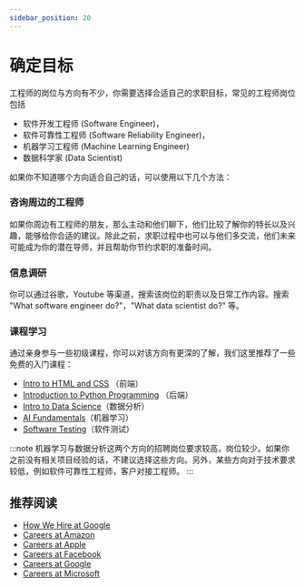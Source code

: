 ```yaml
---
sidebar_position: 20
---
```


# 确定目标

工程师的岗位与方向有不少，你需要选择合适自己的求职目标，常见的工程师岗位包括
- 软件开发工程师 (Software Engineer)，
- 软件可靠性工程师 (Software Reliability Engineer)，
- 机器学习工程师 (Machine Learning Engineer)
- 数据科学家 (Data Scientist)

如果你不知道哪个方向适合自己的话，可以使用以下几个方法：

### 咨询周边的工程师
如果你周边有工程师的朋友，那么主动和他们聊下，他们比较了解你的特长以及兴趣，能够给你合适的建议。除此之前，求职过程中也可以与他们多交流，他们未来可能成为你的潜在导师，并且帮助你节约求职的准备时间。

### 信息调研
你可以通过谷歌，Youtube 等渠道，搜索该岗位的职责以及日常工作内容。搜索 "What software engineer do?"，"What data scientist do?" 等。

### 课程学习
通过亲身参与一些初级课程，你可以对该方向有更深的了解，我们这里推荐了一些免费的入门课程：

- [Intro to HTML and CSS](https://www.udacity.com/course/intro-to-html-and-css--ud001) （前端）
- [Introduction to Python Programming](https://www.udacity.com/course/introduction-to-python--ud1110) （后端）
- [Intro to Data Science](https://www.udacity.com/course/intro-to-data-science--ud359)（数据分析）
- [AI Fundamentals](https://www.udacity.com/course/ai-fundamentals--ud099)（机器学习）
- [Software Testing](https://www.udacity.com/course/software-testing--cs258)（软件测试）

:::note
机器学习与数据分析这两个方向的招聘岗位要求较高，岗位较少。如果你之前没有相关项目经验的话，不建议选择这些方向。另外，某些方向对于技术要求较低，例如软件可靠性工程师，客户对接工程师。
:::

## 推荐阅读
- [How We Hire at Google](https://www.youtube.com/watch?v=zhUgaKb0s5A&t=1s)
- [Careers at Amazon](https://www.amazon.jobs/)
- [Careers at Apple](https://www.apple.com/careers/us/)
- [Careers at Facebook](https://www.facebook.com/careers/jobs/)
- [Careers at Google](https://careers.google.com/)
- [Careers at Microsoft](https://careers.microsoft.com/us/en)
